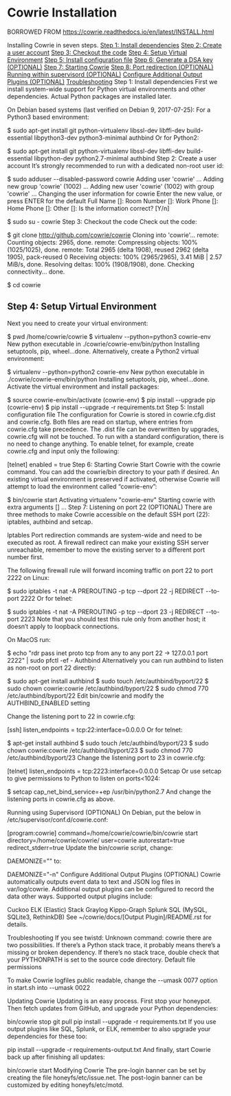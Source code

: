 # Cowrie Installation

BORROWED FROM https://cowrie.readthedocs.io/en/latest/INSTALL.html

Installing Cowrie in seven steps.
[Step 1: Install dependencies](#step-1-install-dependencies)
[Step 2: Create a user account](#step-2-create-a-user-account)
[Step 3: Checkout the code](#step-3-checkout-the-code)
[Step 4: Setup Virtual Environment](#step-4-setup-virtual-environment)
[Step 5: Install configuration file](#step-5-install-configuration-file)
[Step 6: Generate a DSA key (OPTIONAL)](#step-6-generate-a-dsa-key)
[Step 7: Starting Cowrie](#step-7-turning-on-cowrie)
[Step 8: Port redirection (OPTIONAL)](#step-8-port-redirection-optional)
[Running within supervisord (OPTIONAL)](#running-using-supervisord)
[Configure Additional Output Plugins (OPTIONAL)](#configure-additional-output-plugins-optional)
[Troubleshooting](#troubleshooting)
Step 1: Install dependencies
First we install system-wide support for Python virtual environments and other dependencies. Actual Python packages are installed later.

On Debian based systems (last verified on Debian 9, 2017-07-25): For a Python3 based environment:

$ sudo apt-get install git python-virtualenv libssl-dev libffi-dev build-essential libpython3-dev python3-minimal authbind
Or for Python2:

$ sudo apt-get install git python-virtualenv libssl-dev libffi-dev build-essential libpython-dev python2.7-minimal authbind
Step 2: Create a user account
It’s strongly recommended to run with a dedicated non-root user id:

$ sudo adduser --disabled-password cowrie
Adding user 'cowrie' ...
Adding new group 'cowrie' (1002) ...
Adding new user 'cowrie' (1002) with group 'cowrie' ...
Changing the user information for cowrie
Enter the new value, or press ENTER for the default
Full Name []:
Room Number []:
Work Phone []:
Home Phone []:
Other []:
Is the information correct? [Y/n]

$ sudo su - cowrie
Step 3: Checkout the code
Check out the code:

$ git clone http://github.com/cowrie/cowrie
Cloning into 'cowrie'...
remote: Counting objects: 2965, done.
remote: Compressing objects: 100% (1025/1025), done.
remote: Total 2965 (delta 1908), reused 2962 (delta 1905), pack-reused 0
Receiving objects: 100% (2965/2965), 3.41 MiB | 2.57 MiB/s, done.
Resolving deltas: 100% (1908/1908), done.
Checking connectivity... done.

$ cd cowrie
## Step 4: Setup Virtual Environment
Next you need to create your virtual environment:

$ pwd
/home/cowrie/cowrie
$ virtualenv --python=python3 cowrie-env
New python executable in ./cowrie/cowrie-env/bin/python
Installing setuptools, pip, wheel...done.
Alternatively, create a Python2 virtual environment:

$ virtualenv --python=python2 cowrie-env
New python executable in ./cowrie/cowrie-env/bin/python
Installing setuptools, pip, wheel...done.
Activate the virtual environment and install packages:

$ source cowrie-env/bin/activate
(cowrie-env) $ pip install --upgrade pip
(cowrie-env) $ pip install --upgrade -r requirements.txt
Step 5: Install configuration file
The configuration for Cowrie is stored in cowrie.cfg.dist and cowrie.cfg. Both files are read on startup, where entries from cowrie.cfg take precedence. The .dist file can be overwritten by upgrades, cowrie.cfg will not be touched. To run with a standard configuration, there is no need to change anything. To enable telnet, for example, create cowrie.cfg and input only the following:

[telnet]
enabled = true
Step 6: Starting Cowrie
Start Cowrie with the cowrie command. You can add the cowrie/bin directory to your path if desired. An existing virtual environment is preserved if activated, otherwise Cowrie will attempt to load the environment called “cowrie-env”:

$ bin/cowrie start
Activating virtualenv "cowrie-env"
Starting cowrie with extra arguments [] ...
Step 7: Listening on port 22 (OPTIONAL)
There are three methods to make Cowrie accessible on the default SSH port (22): iptables, authbind and setcap.

Iptables
Port redirection commands are system-wide and need to be executed as root. A firewall redirect can make your existing SSH server unreachable, remember to move the existing server to a different port number first.

The following firewall rule will forward incoming traffic on port 22 to port 2222 on Linux:

$ sudo iptables -t nat -A PREROUTING -p tcp --dport 22 -j REDIRECT --to-port 2222
Or for telnet:

$ sudo iptables -t nat -A PREROUTING -p tcp --dport 23 -j REDIRECT --to-port 2223
Note that you should test this rule only from another host; it doesn’t apply to loopback connections.

On MacOS run:

$ echo "rdr pass inet proto tcp from any to any port 22 -> 127.0.0.1 port 2222" | sudo pfctl -ef -
Authbind
Alternatively you can run authbind to listen as non-root on port 22 directly:

$ sudo apt-get install authbind
$ sudo touch /etc/authbind/byport/22
$ sudo chown cowrie:cowrie /etc/authbind/byport/22
$ sudo chmod 770 /etc/authbind/byport/22
Edit bin/cowrie and modify the AUTHBIND_ENABLED setting

Change the listening port to 22 in cowrie.cfg:

[ssh]
listen_endpoints = tcp:22:interface=0.0.0.0
Or for telnet:

$ apt-get install authbind
$ sudo touch /etc/authbind/byport/23
$ sudo chown cowrie:cowrie /etc/authbind/byport/23
$ sudo chmod 770 /etc/authbind/byport/23
Change the listening port to 23 in cowrie.cfg:

[telnet]
listen_endpoints = tcp:2223:interface=0.0.0.0
Setcap
Or use setcap to give permissions to Python to listen on ports<1024:

$ setcap cap_net_bind_service=+ep /usr/bin/python2.7
And change the listening ports in cowrie.cfg as above.

Running using Supervisord (OPTIONAL)
On Debian, put the below in /etc/supervisor/conf.d/cowrie.conf:

[program:cowrie]
command=/home/cowrie/cowrie/bin/cowrie start
directory=/home/cowrie/cowrie/
user=cowrie
autorestart=true
redirect_stderr=true
Update the bin/cowrie script, change:

DAEMONIZE=""
to:

DAEMONIZE="-n"
Configure Additional Output Plugins (OPTIONAL)
Cowrie automatically outputs event data to text and JSON log files in var/log/cowrie. Additional output plugins can be configured to record the data other ways. Supported output plugins include:

Cuckoo
ELK (Elastic) Stack
Graylog
Kippo-Graph
Splunk
SQL (MySQL, SQLite3, RethinkDB)
See ~/cowrie/docs/[Output Plugin]/README.rst for details.

Troubleshooting
If you see twistd: Unknown command: cowrie there are two
possibilities. If there’s a Python stack trace, it probably means there’s a missing or broken dependency. If there’s no stack trace, double check that your PYTHONPATH is set to the source code directory.
Default file permissions

To make Cowrie logfiles public readable, change the --umask 0077 option in start.sh into --umask 0022

Updating Cowrie
Updating is an easy process. First stop your honeypot. Then fetch updates from GitHub, and upgrade your Python dependencies:

bin/cowrie stop
git pull
pip install --upgrade -r requirements.txt
If you use output plugins like SQL, Splunk, or ELK, remember to also upgrade your dependencies for these too:

pip install --upgrade -r requirements-output.txt
And finally, start Cowrie back up after finishing all updates:

bin/cowrie start
Modifying Cowrie
The pre-login banner can be set by creating the file honeyfs/etc/issue.net. The post-login banner can be customized by editing honeyfs/etc/motd.
